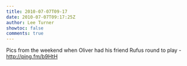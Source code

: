 ```yaml
---
title: 2010-07-07T09-17
date: 2010-07-07T09:17:25Z
author: Lee Turner
showtoc: false
comments: true
---
```


Pics from the weekend when Oliver had his friend Rufus round to play - http://ping.fm/b9HtH

